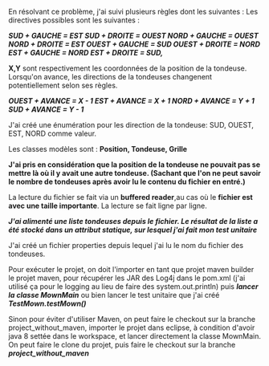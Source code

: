 En résolvant ce problème, j'ai suivi plusieurs règles dont les suivantes :
Les directives possibles sont les suivantes :

***SUD + GAUCHE = EST
SUD + DROITE = OUEST
NORD + GAUCHE = OUEST
NORD + DROITE = EST
OUEST + GAUCHE = SUD
OUEST + DROITE = NORD
EST + GAUCHE = NORD
EST + DROITE = SUD,***

****X,Y**** sont respectivement les coordonnées de la position de la tondeuse. Lorsqu'on avance, les directions de la tondeuses changenent 
potentiellement selon ses règles.

***OUEST + AVANCE = X - 1
EST + AVANCE = X + 1
NORD + AVANCE = Y + 1
SUD + AVANCE = Y - 1***

J'ai créé une énumération pour les direction de la tondeuse: SUD, OUEST, EST, NORD comme valeur.

Les classes modèles sont : ****Position, Tondeuse, Grille****

****J'ai pris en considération que la position de la tondeuse ne pouvait pas se mettre là où il y avait une autre tondeuse. 
(Sachant que l'on ne peut savoir le nombre de tondeuses après avoir lu le contenu du fichier en entré.)****

La lecture du fichier se fait via un ****buffered reader****,au cas où le ****fichier est avec une taille importante****. La lecture se fait ligne par ligne.

*****J'ai alimenté une liste tondeuses depuis le fichier. Le résultat de la liste a été stocké dans un attribut statique, sur lesquel j'ai fait mon test unitaire*****


J'ai créé un fichier properties depuis lequel j'ai lu le nom du fichier des tondeuses.

Pour exécuter le projet, on doit l'importer en tant que projet maven builder le projet maven, pour récupérer les JAR des Log4j dans le pom.xml (j'ai utilisé ça pour le logging au lieu de faire des system.out.println) puis *****lancer la classe MownMain***** ou bien lancer le test unitaire que j'ai créé *****TestMown.testMown()*****

Sinon pour éviter d'utiliser Maven, on peut faire le checkout sur la branche project_without_maven, importer le projet dans eclipse, à condition d'avoir java 8 settée dans le workspace, et lancer directement la classe MownMain. On peut faire le clone du projet, puis faire le checkout sur la branche *****project_without_maven*****
